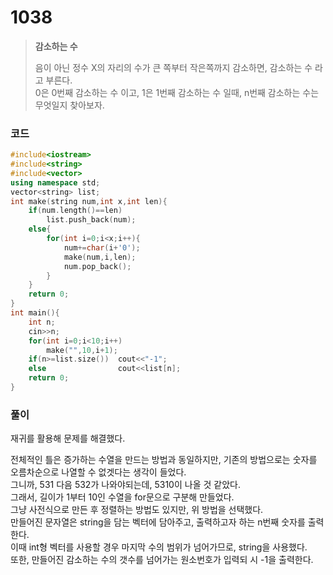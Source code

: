 # 1038

> __감소하는 수__
>
> 음이 아닌 정수 X의 자리의 수가 큰 쪽부터 작은쪽까지 감소하면, 감소하는 수 라고 부른다.  
> 0은 0번째 감소하는 수 이고, 1은 1번째 감소하는 수 일때, n번째 감소하는 수는 무엇일지 찾아보자.  

### 코드

```c++
#include<iostream>
#include<string>
#include<vector>
using namespace std;
vector<string> list;
int make(string num,int x,int len){
    if(num.length()==len)
        list.push_back(num);
    else{
        for(int i=0;i<x;i++){
            num+=char(i+'0');
            make(num,i,len);
            num.pop_back();
        }
    }
    return 0;
}
int main(){
    int n;
    cin>>n;
    for(int i=0;i<10;i++)
        make("",10,i+1);
    if(n>=list.size())  cout<<"-1";
    else                cout<<list[n];
    return 0;
}
```

### 풀이

재귀를 활용해 문제를 해결했다.

전체적인 틀은 증가하는 수열을 만드는 방법과 동일하지만, 기존의 방법으로는 숫자를 오름차순으로 나열할 수 없겟다는 생각이 들었다.  
그니까, 531 다음 532가 나와야되는데, 5310이 나올 것 같았다.  
그래서, 길이가 1부터 10인 수열을 for문으로 구분해 만들었다.  
그냥 사전식으로 만든 후 정렬하는 방법도 있지만, 위 방법을 선택했다.  
만들어진 문자열은 string을 담는 벡터에 담아주고, 출력하고자 하는 n번째 숫자를 출력한다.  
이때 int형 벡터를 사용할 경우 마지막 수의 범위가 넘어가므로, string을 사용했다.  
또한, 만들어진 감소하는 수의 갯수를 넘어가는 원소번호가 입력되 시 -1을 출력한다.
